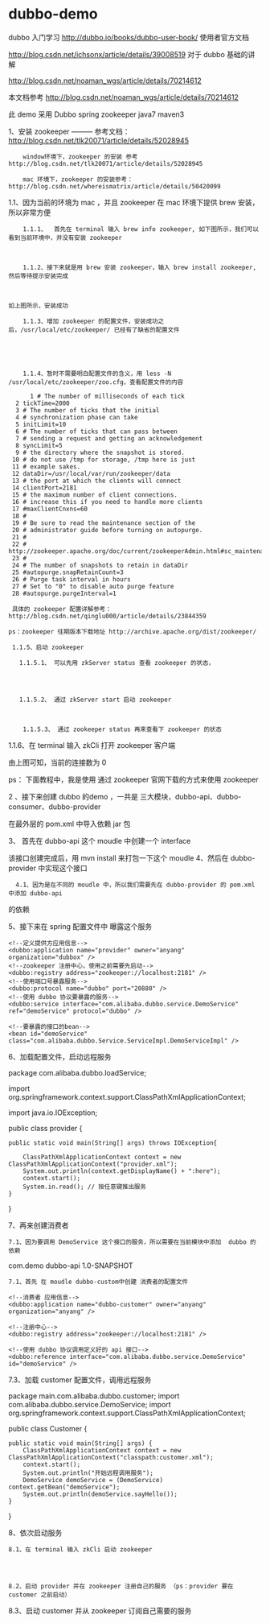 # dubbo-demo
dubbo 入门学习
http://dubbo.io/books/dubbo-user-book/  使用者官方文档

http://blog.csdn.net/ichsonx/article/details/39008519  对于 dubbo 基础的讲解


http://blog.csdn.net/noaman_wgs/article/details/70214612 



本文档参考 http://blog.csdn.net/noaman_wgs/article/details/70214612 

此 demo 采用 Dubbo spring zookeeper java7 maven3


1、安装 zookeeper  ——— 参考文档：http://blog.csdn.net/tlk20071/article/details/52028945


        window环境下，zookeeper 的安装 参考 http://blog.csdn.net/tlk20071/article/details/52028945

        mac 环境下，zookeeper 的安装参考：http://blog.csdn.net/whereismatrix/article/details/50420099


1.1、因为当前的环境为 mac ，并且 zookeeper 在 mac 环境下提供 brew 安装，所以非常方便

        1.1.1、  首先在 terminal 输入 brew info zookeeper, 如下图所示，我们可以看到当前环境中，并没有安装 zookeeper

            
    
        1.1.2、接下来就是用 brew 安装 zookeeper，输入 brew install zookeeper, 然后等待提示安装完成
  

    
    如上图所示，安装成功

        1.1.3、增加 zookeeper 的配置文件，安装成功之后，/usr/local/etc/zookeeper/ 已经有了缺省的配置文件
    
        

    
    
        1.1.4、暂时不需要明白配置文件的含义，用 less -N /usr/local/etc/zookeeper/zoo.cfg，查看配置文件的内容
    
          1 # The number of milliseconds of each tick
      2 tickTime=2000
      3 # The number of ticks that the initial 
      4 # synchronization phase can take
      5 initLimit=10
      6 # The number of ticks that can pass between 
      7 # sending a request and getting an acknowledgement
      8 syncLimit=5
      9 # the directory where the snapshot is stored.
     10 # do not use /tmp for storage, /tmp here is just 
     11 # example sakes.
     12 dataDir=/usr/local/var/run/zookeeper/data
     13 # the port at which the clients will connect
     14 clientPort=2181
     15 # the maximum number of client connections.
     16 # increase this if you need to handle more clients
     17 #maxClientCnxns=60
     18 #
     19 # Be sure to read the maintenance section of the 
     20 # administrator guide before turning on autopurge.
     21 #
     22 # http://zookeeper.apache.org/doc/current/zookeeperAdmin.html#sc_maintenance
     23 #
     24 # The number of snapshots to retain in dataDir
     25 #autopurge.snapRetainCount=3
     26 # Purge task interval in hours
     27 # Set to "0" to disable auto purge feature
     28 #autopurge.purgeInterval=1

     具体的 zookeeper 配置详解参考：http://blog.csdn.net/qinglu000/article/details/23844359

    ps：zookeeper 往期版本下载地址 http://archive.apache.org/dist/zookeeper/

     1.1.5、启动 zookeeper

       1.1.5.1、 可以先用 zkServer status 查看 zookeeper 的状态，

        


       1.1.5.2、 通过 zkServer start 启动 zookeeper

        

        1.1.5.3、 通过 zookeeper status 再来查看下 zookeeper 的状态

        
        
  1.1.6、在 terminal 输入  zkCli 打开 zookeeper 客户端

                    

由上图可知，当前的连接数为 0



ps： 下面教程中，我是使用 通过 zookeeper 官网下载的方式来使用 zookeeper



2 、接下来创建 dubbo 的demo ，一共是 三大模块，dubbo-api、dubbo-consumer、dubbo-provider




在最外层的 pom.xml 中导入依赖 jar 包


3、   首先在 dubbo-api 这个 moudle 中创建一个 interface 

            


该接口创建完成后，用 mvn install 来打包一下这个 moudle
4、然后在 dubbo-provider  中实现这个接口

      4.1、因为是在不同的 moudle 中，所以我们需要先在 dubbo-provider 的 pom.xml  中添加 dubbo-api
 的依赖

        

5、接下来在 spring 配置文件中 曝露这个服务

        
<?xml version="1.0" encoding="UTF-8"?>
<beans xmlns="http://www.springframework.org/schema/beans"
       xmlns:xsi="http://www.w3.org/2001/XMLSchema-instance"
       xmlns:dubbo="http://code.alibabatech.com/schema/dubbo"
       xsi:schemaLocation="http://www.springframework.org/schema/beans
       http://www.springframework.org/schema/beans/spring-beans.xsd
       http://code.alibabatech.com/schema/dubbo
       http://code.alibabatech.com/schema/dubbo/dubbo.xsd" >


    <!--定义提供方应用信息-->
    <dubbo:application name="provider" owner="anyang" organization="dubbox" />
    <!--zookeeper 注册中心，使用之前需要先启动-->
    <dubbo:registry address="zookeeper://localhost:2181" />
    <!--使用端口号暴露服务-->
    <dubbo:protocol name="dubbo" port="20880" />
    <!--使用 dubbo 协议要暴露的服务-->
    <dubbo:service interface="com.alibaba.dubbo.service.DemoService" ref="demoService" protocol="dubbo" />
    
    <!--要暴露的接口的bean-->
    <bean id="demoService" class="com.alibaba.dubbo.Service.ServiceImpl.DemoServiceImpl" />



</beans>


6、加载配置文件，启动远程服务

    
package com.alibaba.dubbo.loadService;

import org.springframework.context.support.ClassPathXmlApplicationContext;

import java.io.IOException;

public class provider {

    public static void main(String[] args) throws IOException{

        ClassPathXmlApplicationContext context = new ClassPathXmlApplicationContext("provider.xml");
        System.out.println(context.getDisplayName() + ":here");
        context.start();
        System.in.read(); // 按任意键推出服务
    }
}


7、再来创建消费者

    7.1、因为要调用 DemoService 这个接口的服务，所以需要在当前模块中添加  dubbo 的依赖
                
        
<dependency>
    <groupId>com.demo</groupId>
    <artifactId>dubbo-api</artifactId>
    <version>1.0-SNAPSHOT</version>
</dependency>
            

    7.1、首先 在 moudle dubbo-custom中创建 消费者的配置文件
    
<?xml version="1.0" encoding="UTF-8"?>
<beans xmlns="http://www.springframework.org/schema/beans"
       xmlns:xsi="http://www.w3.org/2001/XMLSchema-instance"
       xmlns:dubbo="http://code.alibabatech.com/schema/dubbo"
       xsi:schemaLocation="http://www.springframework.org/schema/beans
       http://www.springframework.org/schema/beans/spring-beans.xsd
       http://code.alibabatech.com/schema/dubbo
       http://code.alibabatech.com/schema/dubbo/dubbo.xsd" >


    <!--消费者 应用信息-->
    <dubbo:application name="dubbo-customer" owner="anyang" organization="anyang" />

    <!--注册中心-->
    <dubbo:registry address="zookeeper://localhost:2181" />

    <!--使用 dubbo 协议调用定义好的 api 接口-->
    <dubbo:reference interface="com.alibaba.dubbo.service.DemoService" id="demoService" />




</beans>


7.3、加载 customer 配置文件，调用远程服务

    
package main.com.alibaba.dubbo.customer;
import com.alibaba.dubbo.service.DemoService;
import org.springframework.context.support.ClassPathXmlApplicationContext;

public class Customer {

    public static void main(String[] args) {
        ClassPathXmlApplicationContext context = new ClassPathXmlApplicationContext("classpath:customer.xml");
        context.start();
        System.out.println("开始远程调用服务");
        DemoService demoService = (DemoService) context.getBean("demoService");
        System.out.println(demoService.sayHello());
    }
}



8、依次启动服务

    8.1、在 terminal 输入 zkCli 启动 zookeeper
    
        


    8.2、启动 provider 并在 zookeeper 注册自己的服务 （ps：provider 要在 customer 之前启动）

        

8.3、启动 customer 并从 zookeeper 订阅自己需要的服务
        
    





    

        
          

       

              
      
            
        





